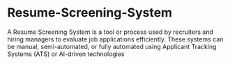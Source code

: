 # Resume-Screening-System
A Resume Screening System is a tool or process used by recruiters and hiring managers to evaluate job applications efficiently. These systems can be manual, semi-automated, or fully automated using Applicant Tracking Systems (ATS) or AI-driven technologies
